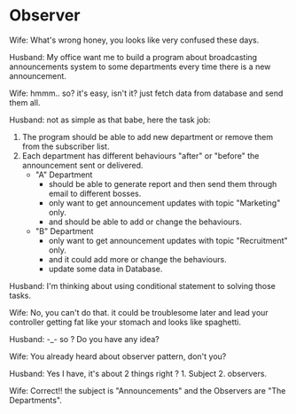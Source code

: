 Observer
====================

Wife: What's wrong honey, you looks like very confused these days.

Husband: My office want me to build a program about broadcasting announcements system to some departments every time there is a new announcement.

Wife: hmmm.. so? it's easy, isn't it? just fetch data from database and send them all.

Husband: not as simple as that babe, here the task job:

 1. The program should be able to add new department or remove them from the subscriber list.
 2. Each department has different behaviours "after" or "before" the announcement sent or delivered.
    - "A" Department
        - should be able to generate report and then send them through email to different bosses.
        - only want to get announcement updates with topic "Marketing" only.
        - and should be able to add or change the behaviours.
    - "B" Department
        - only want to get announcement updates with topic "Recruitment" only.
        - and it could add more or change the behaviours.
        - update some data in Database.

Husband: I'm thinking about using conditional statement to solving those tasks.

Wife: No, you can't do that. it could be troublesome later and lead your controller getting fat like your stomach and looks like spaghetti.

Husband: -_- so ? Do you have any idea?

Wife: You already heard about observer pattern, don't you?

Husband: Yes I have, it's about 2 things right ? 1. Subject 2. observers.

Wife: Correct!! the subject is "Announcements" and the Observers are "The Departments".
